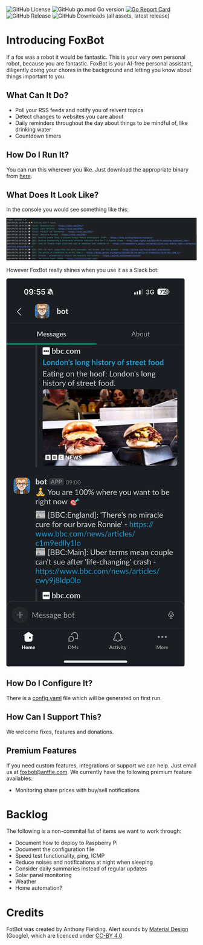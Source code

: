![GitHub License](https://img.shields.io/github/license/antfie/FoxBot)
![GitHub go.mod Go version](https://img.shields.io/github/go-mod/go-version/antfie/FoxBot)
[![Go Report Card](https://goreportcard.com/badge/github.com/antfie/FoxBot)](https://goreportcard.com/report/github.com/antfie/FoxBot)
![GitHub Release](https://img.shields.io/github/v/release/antfie/FoxBot)
![GitHub Downloads (all assets, latest release)](https://img.shields.io/github/downloads/antfie/FoxBot/latest/total)

# Introducing FoxBot

If a fox was a robot it would be fantastic. This is your very own personal robot, because you are fantastic. FoxBot is your AI-free personal assistant, diligently doing your chores in the background and letting you know about things important to you.

## What Can It Do?

* Poll your RSS feeds and notify you of relvent topics
* Detect changes to websites you care about
* Daily reminders throughout the day about things to be mindful of, like drinking water
* Countdown timers

## How Do I Run It?

You can run this wherever you like. Just download the appropriate binary from [here](https://github.com/antfie/FoxBot/releases/latest).

## What Does It Look Like?

In the console you would see something like this:

![console.png](docs/images/console.png)

However FoxBot really shines when you use it as a Slack bot:

![slack.png](docs/images/slack.png)

## How Do I Configure It?

There is a [config.yaml](https://github.com/antfie/FoxBot/blob/main/config.yaml) file which will be generated on first run.

## How Can I Support This?

We welcome fixes, features and donations.

## Premium Features

If you need custom features, integrations or support we can help. Just email us at foxbot@antfie.com. We currently have the following premium feature availables:

- Monitoring share prices with buy/sell notifications

# Backlog

The following is a non-commital list of items we want to work through:

- Document how to deploy to Raspberry Pi
- Document the configuration file
- Speed test functionality, ping, ICMP
- Reduce noises and notifications at night when sleeping
- Consider daily summaries instead of regular updates
- Solar panel monitoring
- Weather
- Home automation?

# Credits

FotBot was created by Anthony Fielding. Alert sounds by [Material Design](https://m2.material.io/design/sound/sound-resources.html) (Google), which are licenced under [CC-BY 4.0](https://creativecommons.org/licenses/by/4.0/legalcode).
